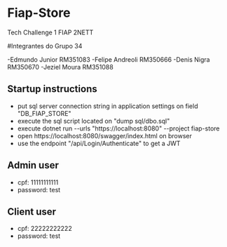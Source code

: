 # Fiap-Store
 Tech Challenge 1 FIAP 2NETT

#Integrantes do Grupo 34

-Edmundo Junior RM351083
-Felipe Andreoli  RM350666
-Denis Nigra RM350670
-Jeziel Moura RM351088


## Startup instructions
- put sql server connection string in application settings on field "DB_FIAP_STORE"
- execute the sql script located on "dump sql/dbo.sql"
- execute dotnet run --urls "https://localhost:8080" --project fiap-store
- open https://localhost:8080/swagger/index.html on browser
- use the endpoint "/api/Login/Authenticate" to get a JWT

## Admin user
- cpf: 11111111111
- password: test

## Client user
- cpf: 22222222222
- password: test


